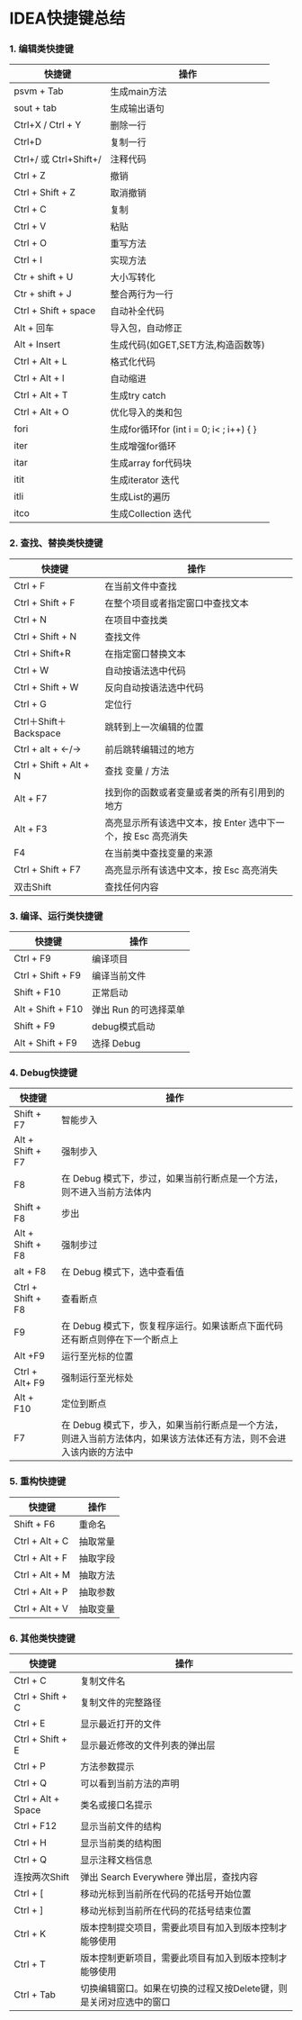 # IDEA快捷键总结


### 1. 编辑类快捷键
| 快捷键  | 操作  |
| ----  | ----  |
| psvm + Tab  | 生成main方法  |
| sout + tab  | 生成输出语句  |
| Ctrl+X / Ctrl + Y | 删除一行  |
| Ctrl+D  | 复制一行 |
| Ctrl+/ 或 Ctrl+Shift+/  | 注释代码  |
| Ctrl + Z  | 撤销 |
| Ctrl + Shift + Z  | 取消撤销 |
| Ctrl + C  | 复制 |
| Ctrl + V  | 粘贴 |
| Ctrl + O  | 重写方法 |
| Ctrl + I  | 实现方法 |
| Ctr + shift + U  | 大小写转化 |
| Ctr + shift + J  | 整合两行为一行 |
| Ctrl + Shift + space  | 自动补全代码 |
| Alt + 回车  | 导入包，自动修正 |
| Alt + Insert  | 生成代码(如GET,SET方法,构造函数等) |
| Ctrl + Alt + L  | 格式化代码 |
| Ctrl + Alt + I  | 自动缩进 |
| Ctrl + Alt + T  | 生成try catch |
| Ctrl + Alt + O  | 优化导入的类和包 |
| fori  | 生成for循环for (int i = 0; i< ; i++) { } |
| iter  | 生成增强for循环 |
| itar  | 生成array for代码块 |
| itit  | 生成iterator 迭代 |
| itli  | 生成List的遍历 |
| itco  | 生成Collection 迭代 |    

### 2. 查找、替换类快捷键
| 快捷键  | 操作  |
| ----  | ----  |
| Ctrl + F | 在当前文件中查找 |
| Ctrl + Shift + F | 在整个项目或者指定窗口中查找文本 |
| Ctrl + N | 在项目中查找类 |
| Ctrl + Shift + N | 查找文件 |
| Ctrl + Shift+R | 在指定窗口替换文本 |
| Ctrl + W | 自动按语法选中代码 |
| Ctrl + Shift + W | 反向自动按语法选中代码 |
| Ctrl + G | 定位行 |
| Ctrl＋Shift＋Backspace | 跳转到上一次编辑的位置 |
| Ctrl + alt + ←/→ | 前后跳转编辑过的地方 |
| Ctrl + Shift + Alt + N | 查找 变量 / 方法 |
| Alt + F7 | 找到你的函数或者变量或者类的所有引用到的地方 |
| Alt + F3 | 高亮显示所有该选中文本，按 Enter 选中下一个，按 Esc 高亮消失 |
| F4 | 在当前类中查找变量的来源 |
| Ctrl + Shift + F7 | 高亮显示所有该选中文本，按 Esc 高亮消失 |
| 双击Shift | 查找任何内容 |

### 3. 编译、运行类快捷键
| 快捷键  | 操作  |
| ----  | ----  |
| Ctrl + F9  | 编译项目  |
| Ctrl + Shift + F9 | 编译当前文件 |
| Shift + F10 | 正常启动 |
| Alt + Shift + F10 | 弹出 Run 的可选择菜单 |
| Shift + F9 | debug模式启动 |
| Alt + Shift + F9 | 选择 Debug |

### 4. Debug快捷键
| 快捷键  | 操作  |
| ----  | ----  |
| Shift + F7  | 智能步入 |
| Alt + Shift + F7 | 强制步入 |
| F8 | 在 Debug 模式下，步过，如果当前行断点是一个方法，则不进入当前方法体内 |
| Shift + F8 | 步出 |
| Alt + Shift + F8  | 强制步过 |
| alt + F8 | 在 Debug 模式下，选中查看值 |
| Ctrl + Shift + F8  | 查看断点 |
| F9 | 在 Debug 模式下，恢复程序运行。如果该断点下面代码还有断点则停在下一个断点上 |
| Alt +F9 | 运行至光标的位置 |
| Ctrl + Alt+ F9  | 强制运行至光标处 |
| Alt + F10 | 定位到断点 |
| F7  | 在 Debug 模式下，步入，如果当前行断点是一个方法，则进入当前方法体内，如果该方法体还有方法，则不会进入该内嵌的方法中 |

### 5. 重构快捷键
| 快捷键  | 操作  |
| ----  | ----  |
| Shift + F6 | 重命名 |
| Ctrl + Alt + C | 抽取常量 |
| Ctrl + Alt + F | 抽取字段 |
| Ctrl + Alt + M | 抽取方法 |
| Ctrl + Alt + P | 抽取参数 |
| Ctrl + Alt + V | 抽取变量 |

### 6. 其他类快捷键
| 快捷键  | 操作  |
| ----  | ----  |
| Ctrl + C | 复制文件名 |
| Ctrl + Shift + C | 复制文件的完整路径 |
| Ctrl + E | 显示最近打开的文件 |
| Ctrl + Shift + E | 显示最近修改的文件列表的弹出层 |
| Ctrl + P | 方法参数提示 |
| Ctrl + Q | 可以看到当前方法的声明 |
| Ctrl + Alt + Space | 类名或接口名提示 |
| Ctrl + F12 | 显示当前文件的结构 |
| Ctrl + H | 显示当前类的结构图 |
| Ctrl + Q | 显示注释文档信息 |
| 连按两次Shift | 弹出 Search Everywhere 弹出层，查找内容 |
| Ctrl + [ | 移动光标到当前所在代码的花括号开始位置 |
| Ctrl + ] | 移动光标到当前所在代码的花括号结束位置 |
| Ctrl + K | 版本控制提交项目，需要此项目有加入到版本控制才能够使用 |
| Ctrl + T | 版本控制更新项目，需要此项目有加入到版本控制才能够使用 |
| Ctrl + Tab | 切换编辑窗口。如果在切换的过程又按Delete键，则是关闭对应选中的窗口 |

